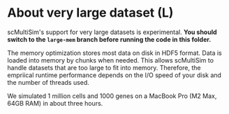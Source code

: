 # About very large dataset (L)

scMultiSim's support for very large datasets is experimental.
**You should switch to the `large-mem` branch before running the code in this folder.**

The memory optimization stores most data on disk in HDF5 format.
Data is loaded into memory by chunks when needed.
This allows scMultiSim to handle datasets that are too large to fit into memory.
Therefore, the empriical runtime performance depends on the I/O speed of your disk and the number of threads used.

We simulated 1 million cells and 1000 genes on a MacBook Pro (M2 Max, 64GB RAM) in about three hours.
